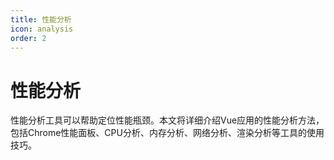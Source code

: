 ```yaml
---
title: 性能分析
icon: analysis
order: 2
---
```


# 性能分析

性能分析工具可以帮助定位性能瓶颈。本文将详细介绍Vue应用的性能分析方法，包括Chrome性能面板、CPU分析、内存分析、网络分析、渲染分析等工具的使用技巧。
